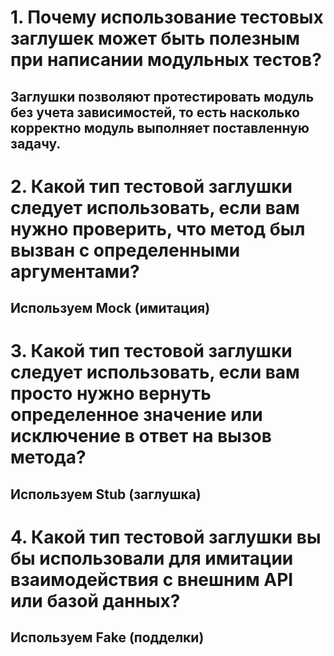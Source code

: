 # 1. Почему использование тестовых заглушек может быть полезным при написании модульных тестов?
## Заглушки позволяют протестировать модуль без учета зависимостей, то есть насколько корректно модуль выполняет поставленную задачу.

# 2. Какой тип тестовой заглушки следует использовать, если вам нужно проверить, что метод был вызван с определенными аргументами?
## Используем Mock (имитация)

# 3. Какой тип тестовой заглушки следует использовать, если вам просто нужно вернуть определенное значение или исключение в ответ на вызов метода?
## Используем Stub (заглушка)

# 4. Какой тип тестовой заглушки вы бы использовали для имитации взаимодействия с внешним API или базой данных?
## Используем Fake (подделки)